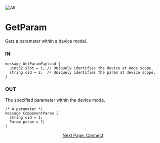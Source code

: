![Alt](../images/Catena%20Logo_PMS2191%20&%20White.png)

# GetParam
Gets a parameter within a device model.

### IN
```
message GetParamPayload {
  uint32 slot = 1; // Uniquely identifies the device at node scope.
  string oid = 2;  // Uniquely identifies the param at device scope.
}
```

### OUT
The specified parameter within the device mode.
```
/* A parameter */
message ComponentParam {
  string oid = 1;
  Param param = 2;
}
```

<div style="text-align: center">

[Next Page: Connect](gRPCDocs/Connect.html)

</div>